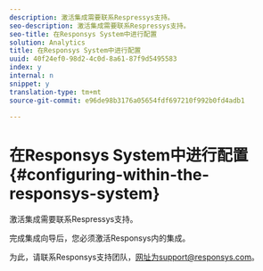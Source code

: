 ```yaml
---
description: 激活集成需要联系Respressys支持。
seo-description: 激活集成需要联系Respressys支持。
seo-title: 在Responsys System中进行配置
solution: Analytics
title: 在Responsys System中进行配置
uuid: 40f24ef0-98d2-4c0d-8a61-87f9d5495583
index: y
internal: n
snippet: y
translation-type: tm+mt
source-git-commit: e96de98b3176a05654fdf697210f992b0fd4adb1

---
```



# 在Responsys System中进行配置{#configuring-within-the-responsys-system}

激活集成需要联系Respressys支持。

完成集成向导后，您必须激活Responsys内的集成。

为此，请联系Responsys支持团队，网址为support@responsys.com。

